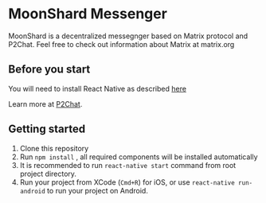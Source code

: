 # MoonShard Messenger

MoonShard is a decentralized messegnger based on Matrix protocol and P2Chat. Feel free to check out information about Matrix at matrix.org


## Before you start
You will need to install React Native as described [here](https://facebook.github.io/react-native/docs/getting-started.html#content)

Learn more at [P2Chat](https://github.com/MoonSHRD/p2chat).

## Getting started

1. Clone this repository
2. Run `npm install` , all required components will be installed automatically    
3. It is recommended to run `react-native start` command from root project directory.
4. Run your project from XCode (`Cmd+R`) for iOS, or use `react-native run-android` to run your project on Android.
